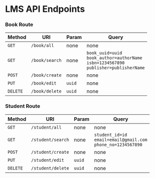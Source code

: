 # LMS API Endpoints
### Book Route
Method | URI | Param | Query
|--|--|--|--|
| `GET` | `/book/all` | none | none |
| `GET` | `/book/search` | none | `book_uuid=uuid`<br/>`book_author=authorName`<br/>`isbn=1234567890`<br/>`publisher=publisherName` |
| `POST` | `/book/create` | none | none |
| `PUT` | `/book/edit` | `uuid` | none |
| `DELETE` | `/book/delete` | `uuid` | none |

### Student Route
Method | URI | Param | Query
|--|--|--|--|
| `GET` | `/student/all` | none | none |
| `GET` | `/student/search` | none | `student_id=id`<br/>`email=email@gmail.com`<br/>`phone_no=1234567890` |
| `POST` | `/student/create` | none | none |
| `PUT` | `/student/edit` | `uuid` | none |
| `DELETE` | `/student/delete` | `uuid` | none |